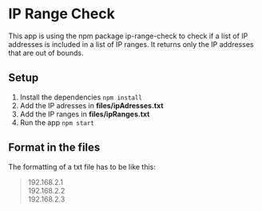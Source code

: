 # IP Range Check
This app is using the npm package ip-range-check to check if a list of IP addresses is included in a list of IP ranges. It returns only the IP addresses that are out of bounds.

## Setup
1. Install the dependencies `npm install`
2. Add the IP adresses in **files/ipAdresses.txt**
3. Add the IP ranges in **files/ipRanges.txt**
3. Run the app `npm start`

## Format in the files
The formatting of a txt file has to be like this:
> 192.168.2.1  
> 192.168.2.2  
> 192.168.2.3  
